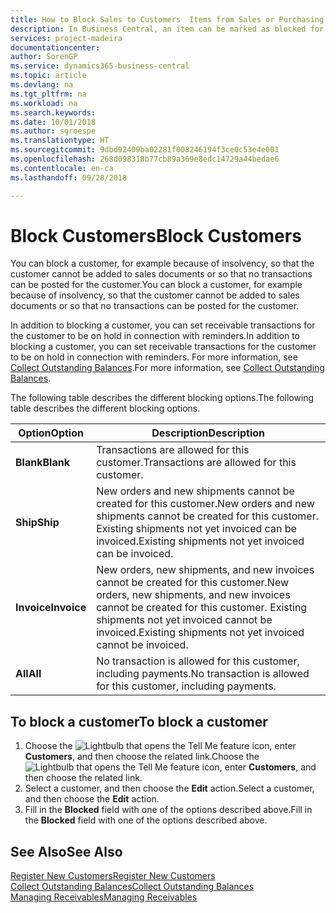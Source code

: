 ```yaml
---
title: How to Block Sales to Customers  Items from Sales or Purchasing
description: In Business Central, an item can be marked as blocked for sales, blocked for purchase, or blocked for all purposes.
services: project-madeira
documentationcenter: 
author: SorenGP
ms.service: dynamics365-business-central
ms.topic: article
ms.devlang: na
ms.tgt_pltfrm: na
ms.workload: na
ms.search.keywords: 
ms.date: 10/01/2018
ms.author: sgroespe
ms.translationtype: HT
ms.sourcegitcommit: 9dbd92409ba02281f008246194f3ce0c53e4e001
ms.openlocfilehash: 268d098318b77cb89a369e8edc14729a44bedae6
ms.contentlocale: en-ca
ms.lasthandoff: 09/28/2018

---
```

# <a name="block-customers"></a><span data-ttu-id="122b9-103">Block Customers</span><span class="sxs-lookup"><span data-stu-id="122b9-103">Block Customers</span></span>
<span data-ttu-id="122b9-104">You can block a customer, for example because of insolvency, so that the customer cannot be added to sales documents or so that no transactions can be posted for the customer.</span><span class="sxs-lookup"><span data-stu-id="122b9-104">You can block a customer, for example because of insolvency, so that the customer cannot be added to sales documents or so that no transactions can be posted for the customer.</span></span>

<span data-ttu-id="122b9-105">In addition to blocking a customer, you can set receivable transactions for the customer to be on hold in connection with reminders.</span><span class="sxs-lookup"><span data-stu-id="122b9-105">In addition to blocking a customer, you can set receivable transactions for the customer to be on hold in connection with reminders.</span></span> <span data-ttu-id="122b9-106">For more information, see [Collect Outstanding Balances](receivables-collect-outstanding-balances.md).</span><span class="sxs-lookup"><span data-stu-id="122b9-106">For more information, see [Collect Outstanding Balances](receivables-collect-outstanding-balances.md).</span></span>   

<span data-ttu-id="122b9-107">The following table describes the different blocking options.</span><span class="sxs-lookup"><span data-stu-id="122b9-107">The following table describes the different blocking options.</span></span>  

|<span data-ttu-id="122b9-108">Option</span><span class="sxs-lookup"><span data-stu-id="122b9-108">Option</span></span>|<span data-ttu-id="122b9-109">Description</span><span class="sxs-lookup"><span data-stu-id="122b9-109">Description</span></span>|  
|--------------------|------------|  
|<span data-ttu-id="122b9-110">**Blank**</span><span class="sxs-lookup"><span data-stu-id="122b9-110">**Blank**</span></span>|<span data-ttu-id="122b9-111">Transactions are allowed for this customer.</span><span class="sxs-lookup"><span data-stu-id="122b9-111">Transactions are allowed for this customer.</span></span>|
|<span data-ttu-id="122b9-112">**Ship**</span><span class="sxs-lookup"><span data-stu-id="122b9-112">**Ship**</span></span>|<span data-ttu-id="122b9-113">New orders and new shipments cannot be created for this customer.</span><span class="sxs-lookup"><span data-stu-id="122b9-113">New orders and new shipments cannot be created for this customer.</span></span> <span data-ttu-id="122b9-114">Existing shipments not yet invoiced can be invoiced.</span><span class="sxs-lookup"><span data-stu-id="122b9-114">Existing shipments not yet invoiced can be invoiced.</span></span>|  
|<span data-ttu-id="122b9-115">**Invoice**</span><span class="sxs-lookup"><span data-stu-id="122b9-115">**Invoice**</span></span>|<span data-ttu-id="122b9-116">New orders, new shipments, and new invoices cannot be created for this customer.</span><span class="sxs-lookup"><span data-stu-id="122b9-116">New orders, new shipments, and new invoices cannot be created for this customer.</span></span> <span data-ttu-id="122b9-117">Existing shipments not yet invoiced cannot be invoiced.</span><span class="sxs-lookup"><span data-stu-id="122b9-117">Existing shipments not yet invoiced cannot be invoiced.</span></span>|  
|<span data-ttu-id="122b9-118">**All**</span><span class="sxs-lookup"><span data-stu-id="122b9-118">**All**</span></span>|<span data-ttu-id="122b9-119">No transaction is allowed for this customer, including payments.</span><span class="sxs-lookup"><span data-stu-id="122b9-119">No transaction is allowed for this customer, including payments.</span></span>|  

## <a name="to-block-a-customer"></a><span data-ttu-id="122b9-120">To block a customer</span><span class="sxs-lookup"><span data-stu-id="122b9-120">To block a customer</span></span>  
1. <span data-ttu-id="122b9-121">Choose the ![Lightbulb that opens the Tell Me feature](media/ui-search/search_small.png "Tell me what you want to do") icon, enter **Customers**, and then choose the related link.</span><span class="sxs-lookup"><span data-stu-id="122b9-121">Choose the ![Lightbulb that opens the Tell Me feature](media/ui-search/search_small.png "Tell me what you want to do") icon, enter **Customers**, and then choose the related link.</span></span>
2. <span data-ttu-id="122b9-122">Select a customer, and then choose the **Edit** action.</span><span class="sxs-lookup"><span data-stu-id="122b9-122">Select a customer, and then choose the **Edit** action.</span></span>
3. <span data-ttu-id="122b9-123">Fill in the **Blocked** field with one of the options described above.</span><span class="sxs-lookup"><span data-stu-id="122b9-123">Fill in the **Blocked** field with one of the options described above.</span></span>

## <a name="see-also"></a><span data-ttu-id="122b9-124">See Also</span><span class="sxs-lookup"><span data-stu-id="122b9-124">See Also</span></span>  
[<span data-ttu-id="122b9-125">Register New Customers</span><span class="sxs-lookup"><span data-stu-id="122b9-125">Register New Customers</span></span>](sales-how-register-new-customers.md)  
[<span data-ttu-id="122b9-126">Collect Outstanding Balances</span><span class="sxs-lookup"><span data-stu-id="122b9-126">Collect Outstanding Balances</span></span>](receivables-collect-outstanding-balances.md)  
[<span data-ttu-id="122b9-127">Managing Receivables</span><span class="sxs-lookup"><span data-stu-id="122b9-127">Managing Receivables</span></span>](receivables-manage-receivables.md)  

